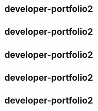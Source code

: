 # developer-portfolio2
# developer-portfolio2
# developer-portfolio2
# developer-portfolio2
# developer-portfolio2
